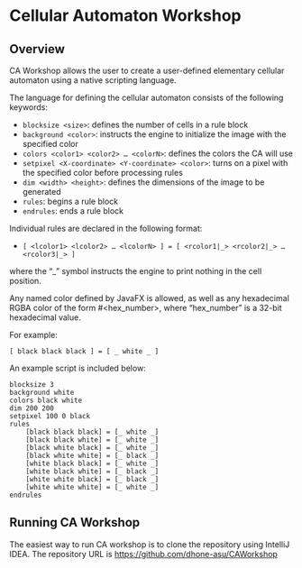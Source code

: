 # Cellular Automaton Workshop

## Overview

CA Workshop allows the user to create a user-defined elementary cellular automaton using a native 
scripting language. 

The language for defining the cellular automaton consists of the following keywords:  
- ``blocksize <size>``: defines the number of cells in a rule block
- ``background <color>``: instructs the engine to initialize the image with the specified color
- ``colors <color1> <color2> … <colorN>``: defines the colors the CA will use
- ``setpixel <X-coordinate> <Y-coordinate> <color>``: turns on a pixel with the specified color before processing rules
- ``dim <width> <height>``: defines the dimensions of the image to be generated
- ``rules``: begins a rule block
- ``endrules``: ends a rule block  

Individual rules are declared in the following format:
- ```[ <lcolor1> <lcolor2> … <lcolorN> ] = [ <rcolor1|_> <rcolor2|_> … <rcolor3|_> ]```  

where the “_” symbol instructs the engine to print nothing in the cell position.   

Any named color defined by JavaFX is allowed, as well as any hexadecimal RGBA color of the form #<hex_number>, where “hex_number” is a 32-bit hexadecimal value.

For example:  

```[ black black black ] = [ _ white _ ]```  

An example script is included below:

```
blocksize 3
background white
colors black white
dim 200 200
setpixel 100 0 black
rules
    [black black black] = [_ white _]
    [black black white] = [_ white _]
    [black white black] = [_ white _]
    [black white white] = [_ black _]
    [white black black] = [_ white _]
    [white black white] = [_ black _]
    [white white black] = [_ black _]
    [white white white] = [_ white _]
endrules
```

## Running CA Workshop

The easiest way to run CA workshop is to clone the repository using IntelliJ IDEA. The repository URL is
https://github.com/dhone-asu/CAWorkshop

